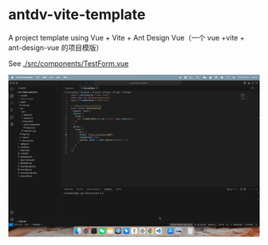 # antdv-vite-template

A project template using Vue + Vite + Ant Design Vue（一个 vue +vite + ant-design-vue 的项目模版）

See [./src/components/TestForm.vue](./src/components/TestForm.vue)

![](./preview.gif)